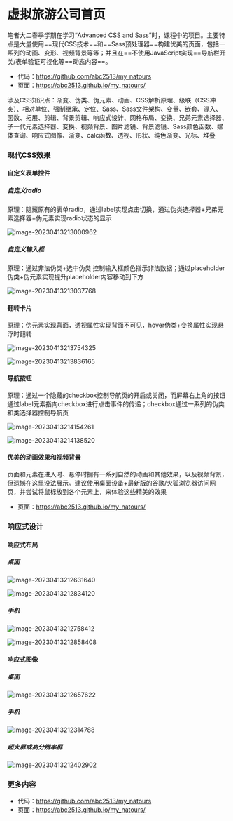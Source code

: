 # 虚拟旅游公司首页

笔者大二春季学期在学习“Advanced CSS and Sass”时，课程中的项目。主要特点是大量使用==现代CSS技术==和==Sass预处理器==构建优美的页面，包括一系列的动画、变形、视频背景等等；并且在==不使用JavaScript实现==导航栏开关/表单验证可视化等==动态内容==。

- 代码：https://github.com/abc2513/my_natours
- 页面：https://abc2513.github.io/my_natours/

涉及CSS知识点：渐变、伪类、伪元素、动画、CSS解析原理、级联（CSS冲突）、相对单位、强制继承、定位、Sass、Sass文件架构、变量、嵌套、混入、函数、拓展、剪辑、背景剪辑、响应式设计、网格布局、变换、兄弟元素选择器、子一代元素选择器、变换、视频背景、图片滤镜、背景滤镜、Sass颜色函数、媒体查询、响应式图像、渐变、calc函数、透视、形状、纯色渐变、光标、堆叠

### 现代CSS效果

#### 自定义表单控件

##### 自定义radio

原理：隐藏原有的表单radio，通过label实现点击切换，通过伪类选择器+兄弟元素选择器+伪元素实现radio状态的显示

![image-20230413213000962](虚拟旅游公司首页.assets/image-20230413213000962.png)

##### 自定义输入框

原理：通过非法伪类+选中伪类 控制输入框颜色指示非法数据；通过placeholder伪类+伪元素实现提升placeholder内容移动到下方

![image-20230413213037768](虚拟旅游公司首页.assets/image-20230413213037768.png)

#### 翻转卡片

原理：伪元素实现背面，透视属性实现背面不可见，hover伪类+变换属性实现悬浮时翻转

![image-20230413213754325](虚拟旅游公司首页.assets/image-20230413213754325.png)

![image-20230413213836165](虚拟旅游公司首页.assets/image-20230413213836165.png)

#### 导航按钮

原理：通过一个隐藏的checkbox控制导航页的开启或关闭，而屏幕右上角的按钮通过label元素指向checkbox进行点击事件的传递；checkbox通过一系列的伪类和类选择器控制导航页

![image-20230413214154261](虚拟旅游公司首页.assets/image-20230413214154261.png)

![image-20230413214138520](虚拟旅游公司首页.assets/image-20230413214138520.png)

#### 优美的动画效果和视频背景

页面和元素在进入时、悬停时拥有一系列自然的动画和其他效果，以及视频背景，但遗憾在这里没法展示。建议使用桌面设备+最新版的谷歌/火狐浏览器访问网页，并尝试将鼠标放到各个元素上，来体验这些精美的效果

- 页面：https://abc2513.github.io/my_natours/

### 响应式设计

#### 响应式布局

##### 桌面

![image-20230413212631640](虚拟旅游公司首页.assets/image-20230413212631640.png)

![image-20230413212834120](虚拟旅游公司首页.assets/image-20230413212834120.png)

##### 手机

![image-20230413212758412](虚拟旅游公司首页.assets/image-20230413212758412.png)

![image-20230413212858408](虚拟旅游公司首页.assets/image-20230413212858408.png)

#### 响应式图像

##### 桌面

![image-20230413212657622](虚拟旅游公司首页.assets/image-20230413212657622.png)

##### 手机

![image-20230413212314788](虚拟旅游公司首页.assets/image-20230413212314788.png)

##### 超大屏或高分辨率屏

![image-20230413212402902](虚拟旅游公司首页.assets/image-20230413212402902.png)



### 更多内容

- 代码：https://github.com/abc2513/my_natours
- 页面：https://abc2513.github.io/my_natours/